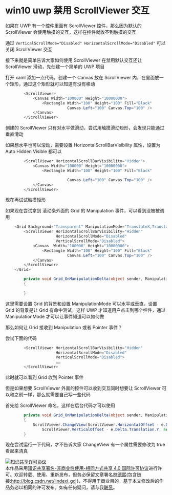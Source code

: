 # win10 uwp 禁用 ScrollViewer 交互

如果在 UWP 有一个控件里面有 ScrollViewer 控件，那么因为默认的 ScrollViewer 会使用触摸的交互，这样在控件就收不到触摸的交互

<!--more-->
<!-- CreateTime:2019/1/25 21:45:37 -->

<!-- csdn -->

通过 `VerticalScrollMode="Disabled" HorizontalScrollMode="Disabled"` 可以关闭 ScrollViewer 交互

接下来就是简单告诉大家如何使用 ScrollViewer 在禁用默认交互还让 ScrollViewer 滑动，先创建一个简单的 UWP 项目

打开 xaml 添加一点代码，创建一个 Canvas 放在 ScrollViewer 内，在里面放一个矩形，通过这个矩形就可以知道有没有移动

```csharp
        <ScrollViewer>
            <Canvas Width="100000" Height="10000000">
                <Rectangle Width="100" Height="100" Fill="Black" 
                           Canvas.Left="100" Canvas.Top="100" />
            </Canvas>
        </ScrollViewer>
```

创建的 ScrollViewer 只有对水平做滑动，尝试用触摸滑动矩形，会发现只能通过垂直滑动

如果想水平也可以滚动，需要设置 HorizontalScrollBarVisibility 属性，设置为 Auto Hidden  Visible 都可以

```csharp
        <ScrollViewer HorizontalScrollBarVisibility="Hidden">
            <Canvas Width="100000" Height="10000000">
                <Rectangle Width="100" Height="100" Fill="Black" 

                           Canvas.Left="100" Canvas.Top="100" />
            </Canvas>
        </ScrollViewer>
```

现在再试试触摸矩形

如果现在尝试拿到 滚动条外面的 Grid 的 Manipulation 事件，可以看到没被被调用

```csharp
    <Grid Background="Transparent" ManipulationMode="TranslateX,TranslateY" ManipulationDelta="Grid_OnManipulationDelta">
        <ScrollViewer HorizontalScrollBarVisibility="Hidden"
                      HorizontalScrollMode="Disabled"
                      VerticalScrollMode="Disabled">
            <Canvas  Width="100000" Height="10000000">
                <Rectangle Width="100" Height="100" Fill="Black" 
                           Canvas.Left="100" Canvas.Top="100" />
            </Canvas>
        </ScrollViewer>
    </Grid>

        private void Grid_OnManipulationDelta(object sender, ManipulationDeltaRoutedEventArgs e)
        {
            
        }
```

这里需要设置 Grid 的背景和设置 ManipulationMode 可以水平或垂直，设置 Grid 的背景是让 Grid 有命中测试，这样 UWP 才知道用户点击到哪个控件，通过 ManipulationMode 才可以让事件知道可以如何做

那么如何让 Grid 接收到 Manipulation 或者 Pointer 事件？

尝试下面的代码

```csharp
        <ScrollViewer HorizontalScrollBarVisibility="Hidden"
                      HorizontalScrollMode="Disabled"
                      VerticalScrollMode="Disabled">
                      ……
        </ScrollViewer>
```

此时就可以看到 Grid 收到 Pointer 事件

但是如果想要 ScrollViewer 外面的控件可以收到交互同时想要让 ScrollViewer 可以和之前一样，那么就需要自己写一些代码

首先给 ScrollViewer 命名，这样在后台代码才可以使用

```csharp
        private void Grid_OnManipulationDelta(object sender, ManipulationDeltaRoutedEventArgs e)
        {
            ScrollViewer.ChangeView(ScrollViewer.HorizontalOffset - e.Delta.Translation.X,
                ScrollViewer.VerticalOffset - e.Delta.Translation.Y, null, true);
        }
```

现在尝试运行一下代码，才不告诉大家 ChangeView 有一个属性需要修改为 true 看起来清真

<a rel="license" href="http://creativecommons.org/licenses/by-nc-sa/4.0/"><img alt="知识共享许可协议" style="border-width:0" src="https://licensebuttons.net/l/by-nc-sa/4.0/88x31.png" /></a><br />本作品采用<a rel="license" href="http://creativecommons.org/licenses/by-nc-sa/4.0/">知识共享署名-非商业性使用-相同方式共享 4.0 国际许可协议</a>进行许可。欢迎转载、使用、重新发布，但务必保留文章署名[林德熙](http://blog.csdn.net/lindexi_gd)(包含链接:http://blog.csdn.net/lindexi_gd )，不得用于商业目的，基于本文修改后的作品务必以相同的许可发布。如有任何疑问，请与我[联系](mailto:lindexi_gd@163.com)。
